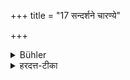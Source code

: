 +++
title = "17 सन्दर्शने चारण्ये"

+++

<details><summary>Bühler</summary>

17. Nor in a forest, if (a corpse or Cāṇḍāla) is within sight.
</details>

<details><summary>हरदत्त-टीका</summary>

## सूत्रम्
सन्दर्शने चाऽरण्ये ॥ १७ ॥  
### टिप्पनी
अरण्ये च यावति प्रदेशे शवश्चण्डालो वा सन्दृश्यते तावत्यनध्यायः ॥ १७॥
</details>
